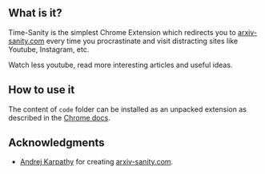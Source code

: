 ## What is it?

Time-Sanity is the simplest Chrome Extension which redirects you to [arxiv-sanity.com](https://www.arxiv-sanity.com/) every time you procrastinate and visit distracting sites like Youtube, Instagram, etc.

Watch less youtube, read more interesting articles and useful ideas.

## How to use it

The content of `code` folder can be installed as an unpacked extension as described in the [Chrome docs](https://developer.chrome.com/docs/extensions/get-started/tutorial/hello-world#load-unpacked).

## Acknowledgments

* [Andrej Karpathy](https://github.com/karpathy) for creating [arxiv-sanity.com](https://www.arxiv-sanity.com/).